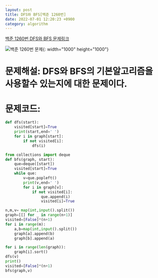 ```yaml
---
layout: post
title: DFS와 BFS[백준 1260번]
date: 2022-07-01 12:20:23 +0900
category: algorithm
---
```

[백준 1260번 DFS와 BFS 문제링크](https://www.acmicpc.net/problem/1260)

![백준 1260번 문제](https://user-images.githubusercontent.com/77001421/176890532-e69c377d-7e25-4f97-8d8e-18aeaf0ded00.png){: width="1000" height="1000"}

# 문제해설: DFS와 BFS의 기본알고리즘을 사용할수 있는지에 대한 문제이다.
# 문제코드:
```python
def dfs(start):
    visited[start]=True
    print(start,end=' ')
    for i in graph[start]:
        if not visited[i]:
            dfs(i)

from collections import deque
def bfs(graph, start):
    que=deque([start]) 
    visited[start]=True
    while que:
        v=que.popleft()
        print(v,end=' ')
        for i in graph[v]:
            if not visited[i]:
                que.append(i)
                visited[i]=True

n,m,v= map(int,input().split())
graph=[[] for _ in range(n+1)]
visited=[False]*(n+1)
for i in range(m):
    a,b=map(int,input().split())
    graph[a].append(b)
    graph[b].append(a)

for i in range(len(graph)):
    graph[i].sort()
dfs(v)
print()
visited=[False]*(n+1)
bfs(graph,v)
```
